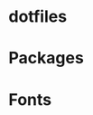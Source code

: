 # dotfiles

# Packages

# Fonts






<!--
<li><strong>OS:</strong> <a href="https://www.debian.org/">Debian</a></li>
<li><strong>WM:</strong> <a href="https://i3wm.org/">i3</a></li>
<li><strong>Bar:</strong> <a href="https://github.com/polybar/polybar">polybar</a></li>
<li><strong>Shell:</strong> <a href="https://www.zsh.org/">zsh</a></li>
<li><strong>Terminal:</strong> <a href="https://terminator-gtk3.readthedocs.io/en/latest/">Terminator</a></li>
<li><strong>Editor:</strong> <a href="https://code.visualstudio.com/">VSCode</a></li>
<li><strong>Launcher:</strong> <a href="https://github.com/davatorium/rofi">Rofi</a></li>
-->




<!--
[Project explanation](path/to/explainer.md)
-->


 
